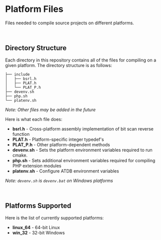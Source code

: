 # Platform Files

Files needed to compile source projects on different platforms.

<br>

## Directory Structure

Each directory in this repository contains all of the files for compiling on
a given platform. The directory structure is as follows:
```
├── include
│   ├── bsrl.h
│   ├── PLAT.h
│   └── PLAT_P.h
├── devenv.sh
├── php.sh
└── platenv.sh
```
_Note: Other files may be added in the future_

Here is what each file does:
* __bsrl.h__ - Cross-platform assembly implementation of bit scan reverse function
* __PLAT.h__ - Platform-specific integer typedef's
* __PLAT_P.h__ - Other platform-dependent methods
* __devenv.sh__ - Sets the platform environment variables required to run cmake.
* __php.sh__ - Sets additional environment variables required for compiling PHP extension modules
* __platenv.sh__ - Configure ATDB environment variables

_Note: `devenv.sh` is `devenv.bat` on Windows platforms_

<br>

## Platforms Supported

Here is the list of currently supported platforms:
* __linux_64__ - 64-bit Linux
* __win_32__ - 32-bit Windows
